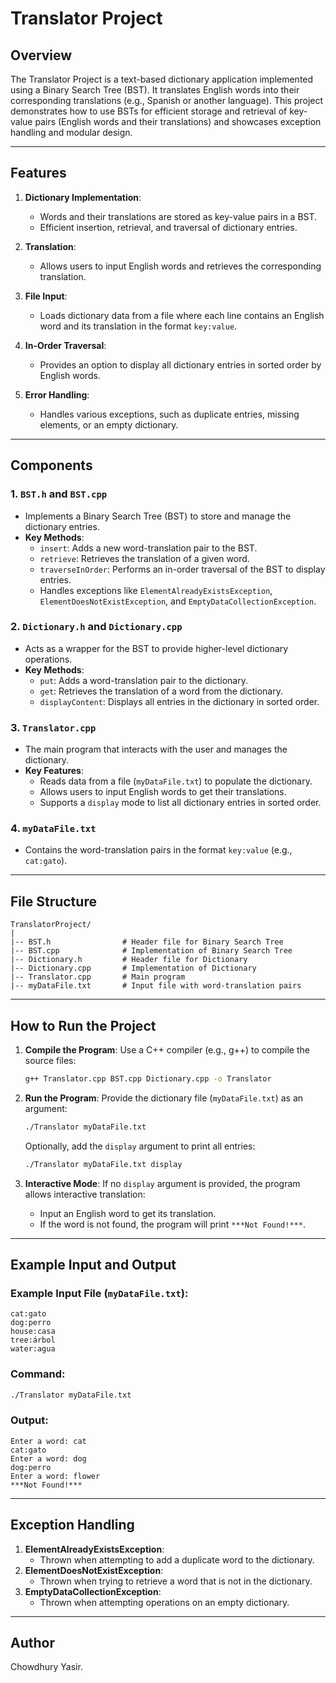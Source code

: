 # Translator Project

## Overview

The Translator Project is a text-based dictionary application implemented using a Binary Search Tree (BST). It translates English words into their corresponding translations (e.g., Spanish or another language). This project demonstrates how to use BSTs for efficient storage and retrieval of key-value pairs (English words and their translations) and showcases exception handling and modular design.

---

## Features

1. **Dictionary Implementation**:
   - Words and their translations are stored as key-value pairs in a BST.
   - Efficient insertion, retrieval, and traversal of dictionary entries.

2. **Translation**:
   - Allows users to input English words and retrieves the corresponding translation.

3. **File Input**:
   - Loads dictionary data from a file where each line contains an English word and its translation in the format `key:value`.

4. **In-Order Traversal**:
   - Provides an option to display all dictionary entries in sorted order by English words.

5. **Error Handling**:
   - Handles various exceptions, such as duplicate entries, missing elements, or an empty dictionary.

---

## Components

### 1. `BST.h` and `BST.cpp`
- Implements a Binary Search Tree (BST) to store and manage the dictionary entries.
- **Key Methods**:
  - `insert`: Adds a new word-translation pair to the BST.
  - `retrieve`: Retrieves the translation of a given word.
  - `traverseInOrder`: Performs an in-order traversal of the BST to display entries.
  - Handles exceptions like `ElementAlreadyExistsException`, `ElementDoesNotExistException`, and `EmptyDataCollectionException`.

### 2. `Dictionary.h` and `Dictionary.cpp`
- Acts as a wrapper for the BST to provide higher-level dictionary operations.
- **Key Methods**:
  - `put`: Adds a word-translation pair to the dictionary.
  - `get`: Retrieves the translation of a word from the dictionary.
  - `displayContent`: Displays all entries in the dictionary in sorted order.

### 3. `Translator.cpp`
- The main program that interacts with the user and manages the dictionary.
- **Key Features**:
  - Reads data from a file (`myDataFile.txt`) to populate the dictionary.
  - Allows users to input English words to get their translations.
  - Supports a `display` mode to list all dictionary entries in sorted order.

### 4. `myDataFile.txt`
- Contains the word-translation pairs in the format `key:value` (e.g., `cat:gato`).

---

## File Structure

```
TranslatorProject/
|
|-- BST.h                # Header file for Binary Search Tree
|-- BST.cpp              # Implementation of Binary Search Tree
|-- Dictionary.h         # Header file for Dictionary
|-- Dictionary.cpp       # Implementation of Dictionary
|-- Translator.cpp       # Main program
|-- myDataFile.txt       # Input file with word-translation pairs
```

---

## How to Run the Project

1. **Compile the Program**:
   Use a C++ compiler (e.g., g++) to compile the source files:
   ```bash
   g++ Translator.cpp BST.cpp Dictionary.cpp -o Translator
   ```

2. **Run the Program**:
   Provide the dictionary file (`myDataFile.txt`) as an argument:
   ```bash
   ./Translator myDataFile.txt
   ```

   Optionally, add the `display` argument to print all entries:
   ```bash
   ./Translator myDataFile.txt display
   ```

3. **Interactive Mode**:
   If no `display` argument is provided, the program allows interactive translation:
   - Input an English word to get its translation.
   - If the word is not found, the program will print `***Not Found!***`.

---

## Example Input and Output

### Example Input File (`myDataFile.txt`):
```
cat:gato
dog:perro
house:casa
tree:árbol
water:agua
```

### Command:
```bash
./Translator myDataFile.txt
```

### Output:
```
Enter a word: cat
cat:gato
Enter a word: dog
dog:perro
Enter a word: flower
***Not Found!***
```

---

## Exception Handling

1. **ElementAlreadyExistsException**:
   - Thrown when attempting to add a duplicate word to the dictionary.
2. **ElementDoesNotExistException**:
   - Thrown when trying to retrieve a word that is not in the dictionary.
3. **EmptyDataCollectionException**:
   - Thrown when attempting operations on an empty dictionary.

---


## Author

Chowdhury Yasir.

